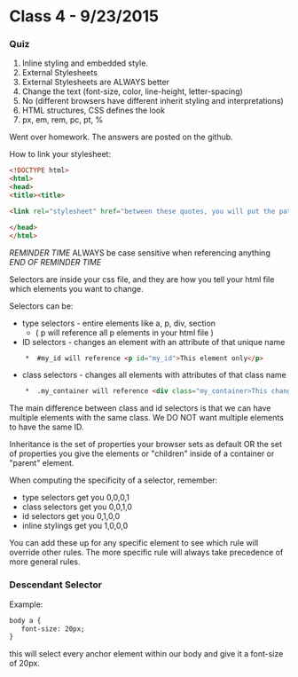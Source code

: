 # Class 4 - 9/23/2015

### Quiz
1. Inline styling and embedded style.
2. External Stylesheets
3. External Stylesheets are ALWAYS better
4. Change the text (font-size, color, line-height, letter-spacing)
5. No (different browsers have different inherit styling and interpretations)
6. HTML structures, CSS defines the look
7. px, em, rem, pc, pt, %

Went over homework. The answers are posted on the github.

How to link your stylesheet:
```html
<!DOCTYPE html>
<html>
<head>
<title><title>

<link rel="stylesheet" href="between these quotes, you will put the path to your css file" />

</head>
</html>
```

*REMINDER TIME*
  ALWAYS be case sensitive when referencing anything  
*END OF REMINDER TIME*

Selectors are inside your css file, and they are how you tell your html file which elements you want to change.

Selectors can be:

* type selectors - entire elements like a, p, div, section
    *  ( p will reference all p elements in your html file )
* ID selectors - changes an element with an attribute of that unique name 
```html 
    *  #my_id will reference <p id="my_id">This element only</p>
```
* class selectors - changes all elements with attributes of that class name 
```html 
    *  .my_container will reference <div class="my_container>This changes</div><div class="my_container">So does this!</div> 
```

The main difference between class and id selectors is that we can have multiple elements with the same class.
We DO NOT want multiple elements to have the same ID.

Inheritance is the set of properties your browser sets as default OR the set of properties you give the elements or "children" inside of a container or "parent" element.

When computing the specificity of a selector, remember:
* type selectors get you 0,0,0,1
* class selectors get you 0,0,1,0
* id selectors get you 0,1,0,0
* inline stylings get you 1,0,0,0

You can add these up for any specific element to see which rule will override other rules.
The more specific rule will always take precedence of more general rules.

### Descendant Selector
Example:
```html
body a {
   font-size: 20px;
}
```
this will select every anchor element within our body and give it a font-size of 20px. 

